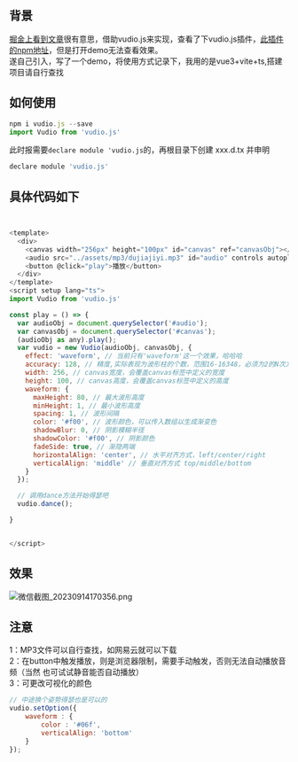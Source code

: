 ## 背景
[掘金上看到文章](https://juejin.cn/post/7278245697173405730#heading-1)很有意思，借助vudio.js来实现，查看了下vudio.js插件，[此插件的npm地址](https://www.npmjs.com/package/vudio.js)，但是打开demo无法查看效果。<br />
遂自己引入，写了一个demo，将使用方式记录下，我用的是vue3+vite+ts,搭建项目请自行查找
## 如何使用

```js
npm i vudio.js --save
import Vudio from 'vudio.js'
``` 
此时报需要`declare module 'vudio.js`的，再根目录下创建 xxx.d.tx 并申明

```js
declare module 'vudio.js'
```

## 具体代码如下

```js


<template>
  <div>
    <canvas width="256px" height="100px" id="canvas" ref="canvasObj"></canvas>
    <audio src="../assets/mp3/dujiajiyi.mp3" id="audio" controls autoplay />
    <button @click="play">播放</button>
  </div>
</template>
<script setup lang="ts">
import Vudio from 'vudio.js'

const play = () => {
  var audioObj = document.querySelector('#audio');
  var canvasObj = document.querySelector('#canvas');
  (audioObj as any).play();
  var vudio = new Vudio(audioObj, canvasObj, {
    effect: 'waveform', // 当前只有'waveform'这一个效果，哈哈哈
    accuracy: 128, // 精度,实际表现为波形柱的个数，范围16-16348，必须为2的N次方
    width: 256, // canvas宽度，会覆盖canvas标签中定义的宽度
    height: 100, // canvas高度，会覆盖canvas标签中定义的高度
    waveform: {
      maxHeight: 80, // 最大波形高度
      minHeight: 1, // 最小波形高度
      spacing: 1, // 波形间隔
      color: '#f00', // 波形颜色，可以传入数组以生成渐变色
      shadowBlur: 0, // 阴影模糊半径
      shadowColor: '#f00', // 阴影颜色
      fadeSide: true, // 渐隐两端
      horizontalAlign: 'center', // 水平对齐方式，left/center/right
      verticalAlign: 'middle' // 垂直对齐方式 top/middle/bottom
    }
  });

  // 调用dance方法开始得瑟吧
  vudio.dance();

}


</script>

```

## 效果

![微信截图_20230914170356.png](https://p9-juejin.byteimg.com/tos-cn-i-k3u1fbpfcp/319138ed8fe044a6bca4b1af271e69a2~tplv-k3u1fbpfcp-jj-mark:0:0:0:0:q75.image#?w=965&h=394&s=12162&e=png&b=fffefe)

## 注意
1：MP3文件可以自行查找，如网易云就可以下载<br />
2：在button中触发播放，则是浏览器限制，需要手动触发，否则无法自动播放音频（当然 也可试试静音能否自动播放）<br />
3：可更改可视化的颜色<br />

```js
// 中途换个姿势得瑟也是可以的
vudio.setOption({
    waveform : {
        color : '#06f',
        verticalAlign: 'bottom'
    }
});
```


